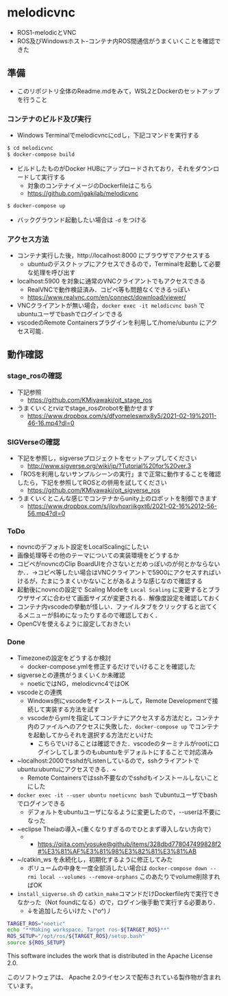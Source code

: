 # melodicvnc
- ROS1-melodicとVNC
- ROS及びWindowsホスト-コンテナ内ROS間通信がうまくいくことを確認できた

## 準備
- このリポジトリ全体のReadme.mdをみて，WSL2とDockerのセットアップを行うこと

### コンテナのビルド及び実行
- Windows Terminalでmelodicvncにcdし，下記コマンドを実行する
```sh
$ cd melodicvnc
$ docker-compose build
```
- ビルドしたものがDocker HUBにアップロードされており，それをダウンロードして実行する
  - 対象のコンテナイメージのDockerfileはこちら
  - https://github.com/igakilab/melodicvnc

```sh
$ docker-compose up
```
- バックグラウンド起動したい場合は `-d` をつける

### アクセス方法
- コンテナ実行した後，http://localhost:8000 にブラウザでアクセスする
  - ubuntuのデスクトップにアクセスできるので，Terminalを起動して必要な処理を呼び出す
- localhost:5900 を対象に通常のVNCクライアントでもアクセスできる
  - RealVNCで動作検証済み．コピペ等も問題なくできるっぽい
  - https://www.realvnc.com/en/connect/download/viewer/
- VNCクライアントが無い場合，`docker exec -it melodicvnc bash` でubuntuユーザでbashでログインできる
- vscodeのRemote Containersプラグインを利用して/home/ubuntu にアクセス可能．

## 動作確認

### stage_rosの確認
- 下記参照
  - https://github.com/KMiyawaki/oit_stage_ros
- うまくいくとrvizでstage_rosのrobotを動かせます
  - https://www.dropbox.com/s/dfyomeleswnx8y5/2021-02-19%2011-46-16.mp4?dl=0

### SIGVerseの確認
- 下記を参照し，sigverseプロジェクトをセットアップしてください
  - http://www.sigverse.org/wiki/jp/?Tutorial%20for%20ver.3
- 「ROSを利用しないサンプルシーンの実行」まで正常に動作することを確認したら，下記を参照してROSとの併用を試してください
  - https://github.com/KMiyawaki/oit_sigverse_ros
- うまくいくとこんな感じでコンテナからunity上のロボットを制御できます
  - https://www.dropbox.com/s/jlovhoxriikgxt6/2021-02-16%2012-56-56.mp4?dl=0
### ToDo
- novncのデフォルト設定をLocalScalingにしたい
- 画像処理等その他のテーマについての実装環境をどうするか
- コピペがnovncのClip BoardUIを介さないとだめっぽいのが何とかならないか．．->コピペ等したい場合はVNCクライアントで5900にアクセスすればいけるが，たまにうまくいかないことがあるような感じなので確認する
- 起動後にnovncの設定で Scaling Modeを `Local Scaling` に変更するとブラウザサイズに合わせて画面サイズが変更される．解像度設定を確認しておく
- コンテナ内vscodeの挙動が怪しい．ファイルタブをクリックすると出てくるメニューが斜めになったりするので確認しておく．
- OpenCVを使えるように設定しておきたい

### Done
- Timezoneの設定をどうするか検討
  - docker-compose.ymlを修正するだけでいけることを確認した
- sigverseとの連携がうまくいくか未確認
  - noeticではNG，melodicvnc4ではOK
- vscodeとの連携
  - Windows側にvscodeをインストールして，Remote Developmentで接続して実装する方法を試す
  - vscodeからymlを指定してコンテナにアクセスする方法だと，コンテナ内のファイルへのアクセスに失敗した．`docker-compose up` でコンテナを起動してからそれを選択する方法だといけた
    - こちらでいけることは確認できた．vscodeのターミナルがrootにログインしてしまうのもubuntuをデフォルトにすることで対応済み
- ~localhost:2000でsshdがListenしているので，sshクライアントでubuntu:ubuntuにアクセスできる．~
  - Remote Containersではssh不要なのでsshdもインストールしないことにした
- `docker exec -it --user ubuntu noeticvnc bash` でubuntuユーザでbashでログインできる
  - デフォルトをubuntuユーザになるように変更したので，--userは不要になった
- ~eclipse Theiaの導入~(重くなりすぎるのでひとまず導入しない方向で）
  -   - https://qiita.com/yosuke@github/items/328dbd778047499828f2#%E3%81%AF%E3%81%98%E3%82%81%E3%81%AB
- ~/catkin_ws を永続化し，初期化するように修正してみた
  - ボリュームの中身を一度全部消したい場合は `docker-compose down --rmi local --volumes --remove-orphans` このあたりでvolume削除すればOK
- `install_sigverse.sh` の `catkin_make`コマンドだけDockerfile内で実行できなかった（Not foundになる）ので，ログイン後手動で実行する必要あり．
  - ↓を追加したらいけたヽ(^o^)丿
```sh
TARGET_ROS="noetic"
echo "**Making workspace. Target ros-${TARGET_ROS}**"
ROS_SETUP="/opt/ros/${TARGET_ROS}/setup.bash"
source ${ROS_SETUP}
```


This software includes the work that is distributed in the Apache License 2.0.

このソフトウェアは、 Apache 2.0ライセンスで配布されている製作物が含まれています。
